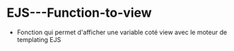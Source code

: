 # EJS---Function-to-view
- Fonction qui permet d'afficher une variable coté view avec le moteur de templating EJS